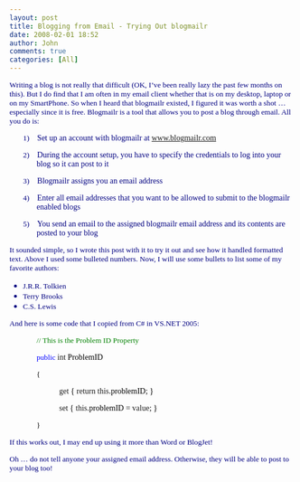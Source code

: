 ```yaml
---
layout: post
title: Blogging from Email - Trying Out blogmailr
date: 2008-02-01 18:52
author: John
comments: true
categories: [All]
---
```

<div class="Section1"><p class="MsoNormal"><font color="#000080" face="Tahoma" size="2"><span style="font-size: 10pt; color: navy; font-family: Tahoma">Writing a blog is not really that difficult (OK, I&rsquo;ve been really lazy the past few months on this). But I do find that I am often in my email client whether that is on my desktop, laptop or on my SmartPhone. So when I heard that blogmailr existed, I figured it was worth a shot &hellip; especially since it is free. Blogmailr is a tool that allows you to post a blog through email. All you do is:</span></font></p><p class="MsoNormal"><font color="#000080" face="Tahoma" size="2"><span style="font-size: 10pt; color: navy; font-family: Tahoma"></span></font></p><p class="MsoNormal" style="margin-left: 0.5in; text-indent: -0.25in"><font color="#000080" face="Tahoma" size="2"><span style="font-size: 10pt; color: navy; font-family: Tahoma"><span>1)<font face="Times New Roman" size="1"><span style="font: 7pt 'Times New Roman'">&nbsp;&nbsp;&nbsp;&nbsp;&nbsp; </span></font></span></span></font><font color="#000080" face="Tahoma"><span style="color: navy; font-family: Tahoma">Set up an account with blogmailr at <a href="http://www.blogmailr.com/" title="blocked::http://www.blogmailr.com/">www.blogmailr.com</a></span></font></p><p class="MsoNormal" style="margin-left: 0.5in; text-indent: -0.25in"><font color="#000080" face="Tahoma" size="2"><span style="font-size: 10pt; color: navy; font-family: Tahoma"><span>2)<font face="Times New Roman" size="1"><span style="font: 7pt 'Times New Roman'">&nbsp;&nbsp;&nbsp;&nbsp;&nbsp; </span></font></span></span></font><font color="#000080" face="Tahoma"><span style="color: navy; font-family: Tahoma">During the account setup, you have to specify the credentials to log into your blog so it can post to it</span></font></p><p class="MsoNormal" style="margin-left: 0.5in; text-indent: -0.25in"><font color="#000080" face="Tahoma" size="2"><span style="font-size: 10pt; color: navy; font-family: Tahoma"><span>3)<font face="Times New Roman" size="1"><span style="font: 7pt 'Times New Roman'">&nbsp;&nbsp;&nbsp;&nbsp;&nbsp; </span></font></span></span></font><font color="#000080" face="Tahoma"><span style="color: navy; font-family: Tahoma">Blogmailr assigns you an email address </span></font></p><p class="MsoNormal" style="margin-left: 0.5in; text-indent: -0.25in"><font color="#000080" face="Tahoma" size="2"><span style="font-size: 10pt; color: navy; font-family: Tahoma"><span>4)<font face="Times New Roman" size="1"><span style="font: 7pt 'Times New Roman'">&nbsp;&nbsp;&nbsp;&nbsp;&nbsp; </span></font></span></span></font><font color="#000080" face="Tahoma"><span style="color: navy; font-family: Tahoma">Enter all email addresses that you want to be allowed to submit to the blogmailr enabled blogs</span></font></p><p class="MsoNormal" style="margin-left: 0.5in; text-indent: -0.25in"><font color="#000080" face="Tahoma" size="2"><span style="font-size: 10pt; color: navy; font-family: Tahoma"><span>5)<font face="Times New Roman" size="1"><span style="font: 7pt 'Times New Roman'">&nbsp;&nbsp;&nbsp;&nbsp;&nbsp; </span></font></span></span></font><font color="#000080" face="Tahoma"><span style="color: navy; font-family: Tahoma">You send an email to the assigned blogmailr email address and its contents are posted to your blog</span></font></p><p class="MsoNormal"><font color="#000080" face="Tahoma" size="2"><span style="font-size: 10pt; color: navy; font-family: Tahoma"></span></font></p><p class="MsoNormal"><font color="#000080" face="Tahoma" size="2"><span style="font-size: 10pt; color: navy; font-family: Tahoma">It sounded simple, so I wrote this post with it to try it out and see how it handled formatted text. Above I used some bulleted numbers. Now, I will use some bullets to list some of my favorite authors:</span></font></p><p class="MsoNormal"><font color="#000080" face="Tahoma" size="2"><span style="font-size: 10pt; color: navy; font-family: Tahoma"></span></font></p><ul style="margin-top: 0in" type="disc"><li class="MsoNormal" style="color: navy"><font color="#000080" face="Tahoma" size="2"><span style="font-size: 10pt; font-family: Tahoma">J.R.R. Tolkien</span></font> <font face="Tahoma"><span style="font-family: Tahoma"></span></font></li><li class="MsoNormal" style="color: navy"><font color="#000080" face="Tahoma" size="2"><span style="font-size: 10pt; font-family: Tahoma">Terry Brooks</span></font> <font face="Tahoma"><span style="font-family: Tahoma"></span></font></li><li class="MsoNormal" style="color: navy"><font color="#000080" face="Tahoma" size="2"><span style="font-size: 10pt; font-family: Tahoma">C.S. Lewis</span></font> <font face="Tahoma"><span style="font-family: Tahoma"></span></font></li></ul><p class="MsoNormal"><font color="#000080" face="Tahoma" size="2"><span style="font-size: 10pt; color: navy; font-family: Tahoma"></span></font></p><p class="MsoNormal"><font color="#000080" face="Tahoma" size="2"><span style="font-size: 10pt; color: navy; font-family: Tahoma">And here is some code that I copied from C# in VS.NET 2005:</span></font></p><p class="MsoNormal"><font color="#000080" face="Tahoma" size="2"><span style="font-size: 10pt; color: navy; font-family: Tahoma"></span></font></p><p class="MsoNormal" style="margin-left: 0.5in"><font color="#008000" face="Tahoma" size="2"><span style="font-size: 10pt; color: green; font-family: Tahoma">// This is the Problem ID Property</span></font></p><p class="MsoNormal" style="margin-left: 0.5in"><font color="#0000ff" face="Tahoma" size="2"><span style="font-size: 10pt; font-family: Tahoma">public</span></font><font color="#000000" face="Tahoma"><span style="color: windowtext; font-family: Tahoma"> </span></font><font face="Tahoma"><span style="font-family: Tahoma">int</span></font><font color="#000000" face="Tahoma"><span style="color: windowtext; font-family: Tahoma"> ProblemID</span></font></p><p class="MsoNormal" style="margin-left: 0.5in"><font color="#000000" face="Tahoma" size="2"><span style="font-size: 10pt; color: windowtext; font-family: Tahoma">{</span></font></p><p class="MsoNormal" style="margin-left: 0.5in"><font color="#000000" face="Tahoma" size="2"><span style="font-size: 10pt; color: windowtext; font-family: Tahoma">&nbsp;&nbsp;&nbsp;&nbsp;&nbsp;&nbsp;&nbsp;&nbsp;&nbsp;&nbsp;&nbsp; </span></font><font face="Tahoma"><span style="font-family: Tahoma">get</span></font><font color="#000000" face="Tahoma"><span style="color: windowtext; font-family: Tahoma"> { </span></font><font face="Tahoma"><span style="font-family: Tahoma">return</span></font><font color="#000000" face="Tahoma"><span style="color: windowtext; font-family: Tahoma"> </span></font><font face="Tahoma"><span style="font-family: Tahoma">this</span></font><font color="#000000" face="Tahoma"><span style="color: windowtext; font-family: Tahoma">.problemID; }</span></font></p><p class="MsoNormal" style="margin-left: 0.5in"><font color="#000000" face="Tahoma" size="2"><span style="font-size: 10pt; color: windowtext; font-family: Tahoma">&nbsp;&nbsp;&nbsp;&nbsp;&nbsp;&nbsp;&nbsp;&nbsp;&nbsp;&nbsp;&nbsp; </span></font><font face="Tahoma"><span style="font-family: Tahoma">set</span></font><font color="#000000" face="Tahoma"><span style="color: windowtext; font-family: Tahoma"> { </span></font><font face="Tahoma"><span style="font-family: Tahoma">this</span></font><font color="#000000" face="Tahoma"><span style="color: windowtext; font-family: Tahoma">.problemID = </span></font><font face="Tahoma"><span style="font-family: Tahoma">value</span></font><font color="#000000" face="Tahoma"><span style="color: windowtext; font-family: Tahoma">; }</span></font></p><p class="MsoNormal" style="margin-left: 0.5in"><font color="#000000" face="Tahoma" size="2"><span style="font-size: 10pt; color: windowtext; font-family: Tahoma">}</span></font></p><p class="MsoNormal"><font color="#000080" face="Tahoma" size="2"><span style="font-size: 10pt; color: navy; font-family: Tahoma"></span></font></p><p class="MsoNormal"><font color="#000080" face="Tahoma" size="2"><span style="font-size: 10pt; color: navy; font-family: Tahoma">If this works out, I may end
up using it more than Word or BlogJet!</span></font></p><p class="MsoNormal"><font color="#000080" face="Tahoma" size="2"><span style="font-size: 10pt; color: navy; font-family: Tahoma"></span></font></p><p class="MsoNormal"><font color="#000080" face="Tahoma" size="2"><span style="font-size: 10pt; color: navy; font-family: Tahoma">Oh &hellip; do not tell anyone your assigned email address. Otherwise, they will be able to post to your blog too!</span></font></p><p class="MsoNormal"><font color="#000080" face="Tahoma" size="2"><span style="font-size: 10pt; color: navy; font-family: Tahoma"></span></font></p></div>

